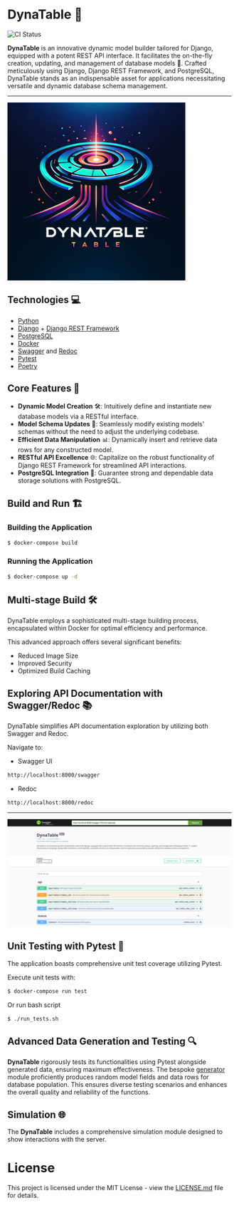 

# DynaTable 🚀

![CI Status](https://github.com/blooser/DynaTable/actions/workflows/docker-image.yml/badge.svg)

**DynaTable** is an innovative dynamic model builder tailored for Django, equipped with a potent REST API interface. It facilitates the on-the-fly creation, updating, and management of database models 🌟. Crafted meticulously using Django, Django REST Framework, and PostgreSQL, DynaTable stands as an indispensable asset for applications necessitating versatile and dynamic database schema management.

---

<img  width="400" align="center" src="https://raw.githubusercontent.com/blooser/DynaTable/master/images/logo.webp">

## Technologies 💻
- [Python](https://www.python.org/)
- [Django](https://www.djangoproject.com/) + [Django REST Framework](https://www.django-rest-framework.org/)
- [PostgreSQL](https://www.postgresql.org/)
- [Docker](https://www.docker.com/)
- [Swagger](https://swagger.io/) and [Redoc](https://redoc.ly/)
- [Pytest](https://docs.pytest.org/en/stable/)
- [Poetry](https://python-poetry.org/)

## Core Features 🌈

- **Dynamic Model Creation** 🛠️: Intuitively define and instantiate new database models via a RESTful interface.
- **Model Schema Updates** 🔧: Seamlessly modify existing models' schemas without the need to adjust the underlying codebase.
- **Efficient Data Manipulation** 📊: Dynamically insert and retrieve data rows for any constructed model.
- **RESTful API Excellence** 🌐: Capitalize on the robust functionality of Django REST Framework for streamlined API interactions.
- **PostgreSQL Integration** 💾: Guarantee strong and dependable data storage solutions with PostgreSQL.

## Build and Run 🏗️

### Building the Application

```bash
$ docker-compose build
```

###  Running the Application

```bash
$ docker-compose up -d
```

## Multi-stage Build 🛠️

DynaTable employs a sophisticated multi-stage building process, encapsulated within Docker for optimal efficiency and performance.

This advanced approach offers several significant benefits:
-  Reduced Image Size
- Improved Security
- Optimized Build Caching

## Exploring API Documentation with Swagger/Redoc 📚

DynaTable simplifies API documentation exploration by utilizing both Swagger and Redoc.

Navigate to:

- Swagger UI

```bash
http://localhost:8000/swagger
```

- Redoc

```bash
http://localhost:8000/redoc
```
---
<img src="https://github.com/blooser/DynaTable/blob/master/images/swagger.png?raw=true" />

## Unit Testing with Pytest 🧪

The application boasts comprehensive unit test coverage utilizing Pytest.

Execute unit tests with:

```bash
$ docker-compose run test
```

Or run bash script

```
$ ./run_tests.sh
```

## Advanced Data Generation and Testing 🔍

**DynaTable** rigorously tests its functionalities using Pytest alongside generated data, ensuring maximum effectiveness. The bespoke [generator](https://github.com/blooser/DynaTable/blob/master/src/tests/generator.py) module proficiently produces random model fields and data rows for database population. This ensures diverse testing scenarios and enhances the overall quality and reliability of the functions.

## Simulation 🌐

The **DynaTable** includes a comprehensive simulation module designed to show interactions with the server.


# License

This project is licensed under the MIT License - view the [LICENSE.md](https://github.com/blooser/DynaTable/blob/master/LICENSE.md) file for details.


